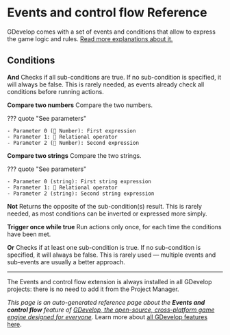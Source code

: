 # Events and control flow Reference

GDevelop comes with a set of events and conditions that allow to express the game logic and rules. [Read more explanations about it.](/gdevelop5/all-features/advanced-conditions)

## Conditions

**And**
Checks if all sub-conditions are true. If no sub-condition is specified, it will always be false. This is rarely needed, as events already check all conditions before running actions.

**Compare two numbers**
Compare the two numbers.

??? quote "See parameters"

    - Parameter 0 (🔢 Number): First expression
    - Parameter 1: 🟰 Relational operator
    - Parameter 2 (🔢 Number): Second expression

**Compare two strings**
Compare the two strings.

??? quote "See parameters"

    - Parameter 0 (string): First string expression
    - Parameter 1: 🟰 Relational operator
    - Parameter 2 (string): Second string expression

**Not**
Returns the opposite of the sub-condition(s) result. This is rarely needed, as most conditions can be inverted or expressed more simply.

**Trigger once while true**
Run actions only once, for each time the conditions have been met.

**Or**
Checks if at least one sub-condition is true. If no sub-condition is specified, it will always be false. This is rarely used — multiple events and sub-events are usually a better approach.





---

The Events and control flow extension is always installed in all GDevelop projects: there is no need to add it from the Project Manager.

*This page is an auto-generated reference page about the **Events and control flow** feature of [GDevelop, the open-source, cross-platform game engine designed for everyone](https://gdevelop.io/).* Learn more about [all GDevelop features here](/gdevelop5/all-features).